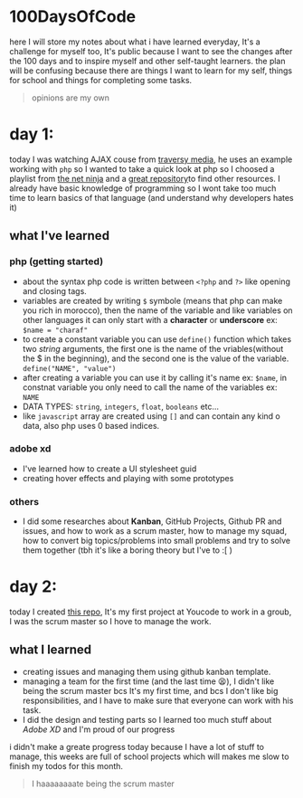 # 100DaysOfCode

here I will store my notes about what i have learned everyday, It's a challenge for myself too, It's public because I want to see the changes after the 100 days and to inspire myself and other self-taught learners.
the plan will be confusing because there are things I want to learn for my self, things for school and things for completing some tasks.

> opinions are my own

# day 1:

today I was watching AJAX couse from [traversy media](https://www.youtube.com/watch?v=82hnvUYY6QA&t=2976s), he uses an example working with `php` so I wanted to take a quick look at php so I choosed a playlist from [the net ninja](https://www.youtube.com/playlist?list=PL4cUxeGkcC9gksOX3Kd9KPo-O68ncT05o) and a [great repository](https://github.com/odan/learn-php#tutorials)to find other resources.
I already have basic knowledge of programming so I wont take too much time to learn basics of that language (and understand why developers hates it)

## what I've learned

### php (getting started)

- about the syntax php code is written between `<?php` and `?>` like opening and closing tags.
- variables are created by writing `$` symbole (means that php can make you rich in morocco), then the name of the variable and like variables on other languages it can only start with a **character** or **underscore** ex: `$name = "charaf"`
- to create a constant variable you can use `define()` function which takes two _string_ arguments, the first one is the name of the vriables(without the $ in the beginning), and the second one is the value of the variable. `define("NAME", "value")`
- after creating a variable you can use it by calling it's name ex: `$name`, in constnat variable you only need to call the name of the variables ex: `NAME`
- DATA TYPES: `string`, `integers`, `float`, `booleans` etc...
- like `javascript` array are created using `[]` and can contain any kind o data, also php uses 0 based indices.

### adobe xd

- I've learned how to create a UI stylesheet guid
- creating hover effects and playing with some prototypes

### others

- I did some researches about **Kanban**, GitHub Projects, Github PR and issues, and how to work as a scrum master, how to manage my squad, how to convert big topics/problems into small problems and try to solve them together (tbh it's like a boring theory but I've to :[ )

# day 2:

today I created [this repo](https://github.com/CH4R4F/desi.gn), It's my first project at Youcode to work in a groub, I was the scrum master so I hove to manage the work.

## what I learned

- creating issues and managing them using github kanban template.
- managing a team for the first time (and the last time 😫), I didn't like being the scrum master bcs It's my first time, and bcs I don't like big responsibilities, and I have to make sure that everyone can work with his task.
- I did the design and testing parts so I learned too much stuff about _Adobe XD_ and I'm proud of our progress

i didn't make a greate progress today because I have a lot of stuff to manage, this weeks are full of school projects which will makes me slow to finish my todos for this month.

> I haaaaaaaate being the scrum master
